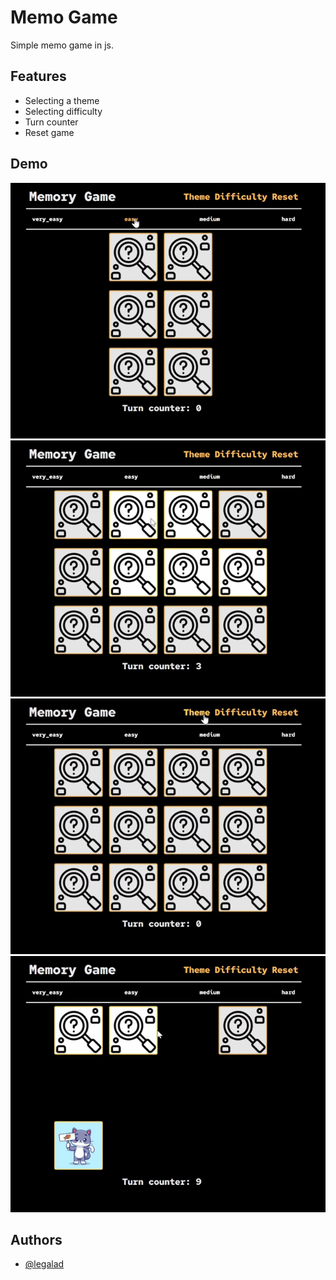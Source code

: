 # Memo Game

Simple memo game in js. 


## Features

- Selecting a theme
- Selecting difficulty
- Turn counter
- Reset game



## Demo

![](https://github.com/legalad/memo/blob/master/img/select_difficulty.gif)
![](https://github.com/legalad/memo/blob/master/img/gameplay.gif)
![](https://github.com/legalad/memo/blob/master/img/select_theme.gif)
![](https://github.com/legalad/memo/blob/master/img/win_game.gif)


## Authors

- [@legalad](https://www.github.com/octokatherine)
